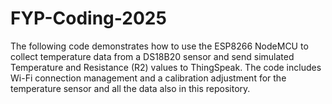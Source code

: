 # FYP-Coding-2025
The following code demonstrates how to use the ESP8266 NodeMCU to collect temperature data from a DS18B20 sensor and send simulated Temperature and Resistance (R2) values to ThingSpeak. The code includes Wi-Fi connection management and a calibration adjustment for the temperature sensor and all the data also in this repository.
